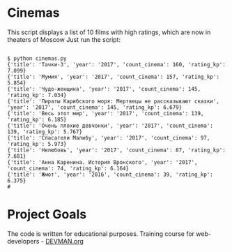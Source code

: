 # Cinemas

This script displays a list of 10 films with high ratings, which are now in theaters of Moscow
Just run the script:
```#!bash

$ python cinemas.py
{'title': 'Тачки-3', 'year': '2017', 'count_cinema': 160, 'rating_kp': 7.099}
{'title': 'Мумия', 'year': '2017', 'count_cinema': 157, 'rating_kp': 5.854}
{'title': 'Чудо-женщина', 'year': '2017', 'count_cinema': 145, 'rating_kp': 7.034}
{'title': 'Пираты Карибского моря: Мертвецы не рассказывают сказки', 'year': '2017', 'count_cinema': 145, 'rating_kp': 6.679}
{'title': 'Весь этот мир', 'year': '2017', 'count_cinema': 139, 'rating_kp': 6.185}
{'title': 'Очень плохие девчонки', 'year': '2017', 'count_cinema': 139, 'rating_kp': 5.767}
{'title': 'Спасатели Малибу', 'year': '2017', 'count_cinema': 97, 'rating_kp': 5.973}
{'title': 'Нелюбовь', 'year': '2017', 'count_cinema': 87, 'rating_kp': 7.681}
{'title': 'Анна Каренина. История Вронского', 'year': '2017', 'count_cinema': 74, 'rating_kp': 6.164}
{'title': 'Жмот', 'year': '2016', 'count_cinema': 39, 'rating_kp': 6.375}
#
```

# Project Goals

The code is written for educational purposes. Training course for web-developers - [DEVMAN.org](https://devman.org)

